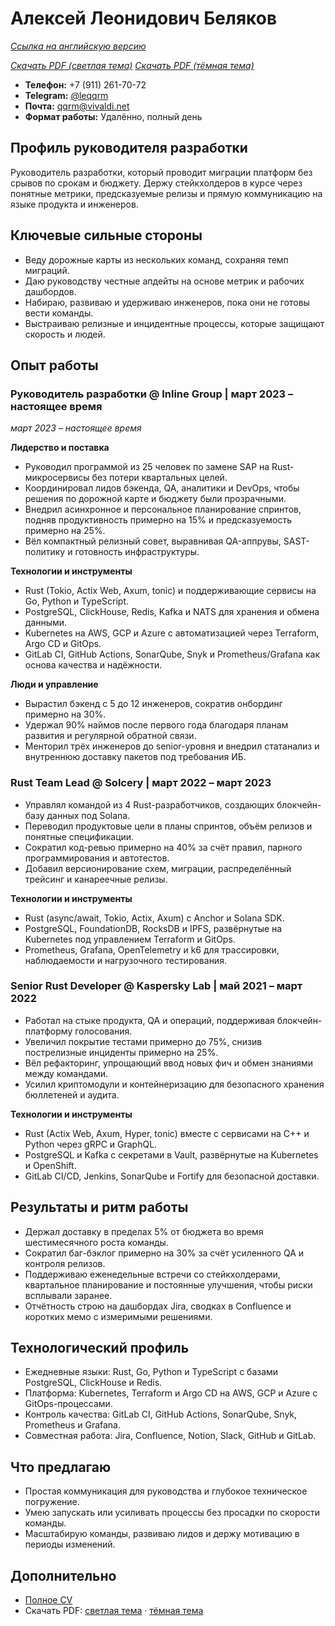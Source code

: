 # Алексей Леонидович Беляков
*[Ссылка на английскую версию](../en/CV.MD)*

*[Скачать PDF (светлая тема)](https://qqrm.github.io/CV/Belyakov_ru_light.pdf)*
*[Скачать PDF (тёмная тема)](https://qqrm.github.io/CV/Belyakov_ru_dark.pdf)*

- **Телефон:** +7 (911) 261-70-72
- **Telegram:** [@leqqrm](https://t.me/leqqrm)
- **Почта:** [qqrm@vivaldi.net](mailto:qqrm@vivaldi.net)
- **Формат работы:** Удалённо, полный день

## Профиль руководителя разработки
Руководитель разработки, который проводит миграции платформ без срывов по срокам и бюджету. Держу стейкхолдеров в курсе через понятные метрики, предсказуемые релизы и прямую коммуникацию на языке продукта и инженеров.

## Ключевые сильные стороны
- Веду дорожные карты из нескольких команд, сохраняя темп миграций.
- Даю руководству честные апдейты на основе метрик и рабочих дашбордов.
- Набираю, развиваю и удерживаю инженеров, пока они не готовы вести команды.
- Выстраиваю релизные и инцидентные процессы, которые защищают скорость и людей.

## Опыт работы

### Руководитель разработки @ Inline Group | март 2023 – настоящее время
*март 2023 – настоящее время*

**Лидерство и поставка**
- Руководил программой из 25 человек по замене SAP на Rust-микросервисы без потери квартальных целей.
- Координировал лидов бэкенда, QA, аналитики и DevOps, чтобы решения по дорожной карте и бюджету были прозрачными.
- Внедрил асинхронное и персональное планирование спринтов, подняв продуктивность примерно на 15% и предсказуемость примерно на 25%.
- Вёл компактный релизный совет, выравнивая QA-аппрувы, SAST-политику и готовность инфраструктуры.

**Технологии и инструменты**
- Rust (Tokio, Actix Web, Axum, tonic) и поддерживающие сервисы на Go, Python и TypeScript.
- PostgreSQL, ClickHouse, Redis, Kafka и NATS для хранения и обмена данными.
- Kubernetes на AWS, GCP и Azure с автоматизацией через Terraform, Argo CD и GitOps.
- GitLab CI, GitHub Actions, SonarQube, Snyk и Prometheus/Grafana как основа качества и надёжности.

**Люди и управление**
- Вырастил бэкенд с 5 до 12 инженеров, сократив онбординг примерно на 30%.
- Удержал 90% наймов после первого года благодаря планам развития и регулярной обратной связи.
- Менторил трёх инженеров до senior-уровня и внедрил статанализ и внутреннюю доставку пакетов под требования ИБ.

### Rust Team Lead @ Solcery | март 2022 – март 2023
- Управлял командой из 4 Rust-разработчиков, создающих блокчейн-базу данных под Solana.
- Переводил продуктовые цели в планы спринтов, объём релизов и понятные спецификации.
- Сократил код-ревью примерно на 40% за счёт правил, парного программирования и автотестов.
- Добавил версионирование схем, миграции, распределённый трейсинг и канареечные релизы.

**Технологии и инструменты**
- Rust (async/await, Tokio, Actix, Axum) с Anchor и Solana SDK.
- PostgreSQL, FoundationDB, RocksDB и IPFS, развёрнутые на Kubernetes под управлением Terraform и GitOps.
- Prometheus, Grafana, OpenTelemetry и k6 для трассировки, наблюдаемости и нагрузочного тестирования.

### Senior Rust Developer @ Kaspersky Lab | май 2021 – март 2022
- Работал на стыке продукта, QA и операций, поддерживая блокчейн-платформу голосования.
- Увеличил покрытие тестами примерно до 75%, снизив пострелизные инциденты примерно на 25%.
- Вёл рефакторинг, упрощающий ввод новых фич и обмен знаниями между командами.
- Усилил криптомодули и контейнеризацию для безопасного хранения бюллетеней и аудита.

**Технологии и инструменты**
- Rust (Actix Web, Axum, Hyper, tonic) вместе с сервисами на C++ и Python через gRPC и GraphQL.
- PostgreSQL и Kafka с секретами в Vault, развёрнутые на Kubernetes и OpenShift.
- GitLab CI/CD, Jenkins, SonarQube и Fortify для безопасной доставки.

## Результаты и ритм работы
- Держал доставку в пределах 5% от бюджета во время шестимесячного роста команды.
- Сократил баг-бэклог примерно на 30% за счёт усиленного QA и контроля релизов.
- Поддерживаю еженедельные встречи со стейкхолдерами, квартальное планирование и постоянные улучшения, чтобы риски всплывали заранее.
- Отчётность строю на дашбордах Jira, сводках в Confluence и коротких мемо с измеримыми решениями.

## Технологический профиль
- Ежедневные языки: Rust, Go, Python и TypeScript с базами PostgreSQL, ClickHouse и Redis.
- Платформа: Kubernetes, Terraform и Argo CD на AWS, GCP и Azure с GitOps-процессами.
- Контроль качества: GitLab CI, GitHub Actions, SonarQube, Snyk, Prometheus и Grafana.
- Совместная работа: Jira, Confluence, Notion, Slack, GitHub и GitLab.

## Что предлагаю
- Простая коммуникация для руководства и глубокое техническое погружение.
- Умею запускать или усиливать процессы без просадки по скорости команды.
- Масштабирую команды, развиваю лидов и держу мотивацию в периоды изменений.

## Дополнительно
- [Полное CV](https://qqrm.github.io/CV/)
- Скачать PDF: [светлая тема](https://qqrm.github.io/CV/Belyakov_ru_light.pdf) · [тёмная тема](https://qqrm.github.io/CV/Belyakov_ru_dark.pdf)
